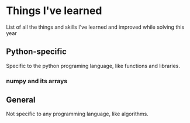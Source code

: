 # Things I've learned
List of all the things and skills I've learned and improved while solving this year
## Python-specific
Specific to the python programing language, like functions and libraries.
### numpy and its arrays

## General
Not specific to any programming language, like algorithms.
### 